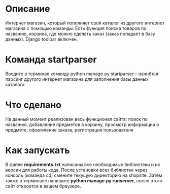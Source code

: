# Описание
Интернет магазин, который пополняет свой каталог из другого интернет магазина с помощью команды. Есть функция поиска товаров по названию, корзина, где можно сделать заказ (заказ попадает в базу данных). Django toolbar включен.
# Команда startparser
Введите в терминал команду python manage.py startparser – начнётся парсинг другого интернет магазина для заполнения базы данных каталога
# Что сделано
На данный момент реализован весь функционал сайта: поиск по названию, добавление предметов в корзину, просмотр информации о предмете, оформление заказа, регистрация пользователя
# Как запускать
В файле <b>requirements.txt</b> написаны все необходимые библиотеки и их версии для работы кода. После установки всех библиотек через консоль (команда cd) смените текущую директорию на shopsite. Затем также в терминале напишите <b>python manage.py runserver</b>, после этого сайт откроется в вашем браузере.
